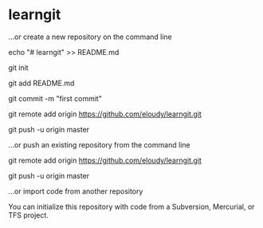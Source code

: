# learngit


…or create a new repository on the command line

echo "# learngit" >> README.md

git init

git add README.md

git commit -m "first commit"

git remote add origin https://github.com/eloudy/learngit.git

git push -u origin master

…or push an existing repository from the command line

git remote add origin https://github.com/eloudy/learngit.git

git push -u origin master

…or import code from another repository

You can initialize this repository with code from a Subversion, Mercurial, or TFS project.

